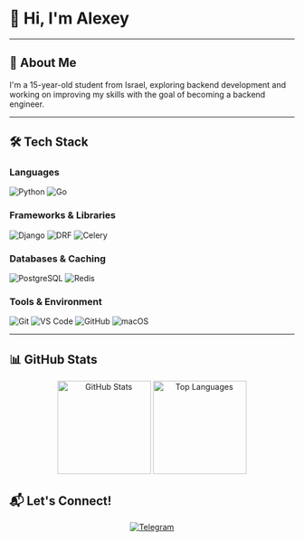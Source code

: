 # 👋 Hi, I'm Alexey

---

## 🚀 About Me

I'm a 15-year-old student from Israel, exploring backend development and working on improving my skills with the goal of becoming a backend engineer.

---

## 🛠️ Tech Stack

### **Languages**
<div>
  <img src="https://img.shields.io/badge/Python-3776AB?style=for-the-badge&logo=python&logoColor=white" alt="Python"/>
  <img src="https://img.shields.io/badge/Go-00ADD8?style=for-the-badge&logo=go&logoColor=white" alt="Go"/>
</div>

### **Frameworks & Libraries**
<div>
  <img src="https://img.shields.io/badge/Django-092E20?style=for-the-badge&logo=django&logoColor=white" alt="Django"/>
  <img src="https://img.shields.io/badge/Django_REST_Framework-red?style=for-the-badge&logo=django&logoColor=white" alt="DRF"/>
  <img src="https://img.shields.io/badge/Celery-37B24D?style=for-the-badge&logo=celery&logoColor=white" alt="Celery"/>
</div>

### **Databases & Caching**
<div>
  <img src="https://img.shields.io/badge/PostgreSQL-4169E1?style=for-the-badge&logo=postgresql&logoColor=white" alt="PostgreSQL"/>
  <img src="https://img.shields.io/badge/Redis-DC382D?style=for-the-badge&logo=redis&logoColor=white" alt="Redis"/>
</div>

### **Tools & Environment**
<div>
  <img src="https://img.shields.io/badge/Git-F05032?style=for-the-badge&logo=git&logoColor=white" alt="Git"/>
  <img src="https://img.shields.io/badge/VS_Code-007ACC?style=for-the-badge&logo=visual-studio-code&logoColor=white" alt="VS Code"/>
  <img src="https://img.shields.io/badge/GitHub-181717?style=for-the-badge&logo=github&logoColor=white" alt="GitHub"/>
  <img src="https://img.shields.io/badge/macOS-000000?style=for-the-badge&logo=apple&logoColor=white" alt="macOS"/>
</div>

---

## 📊 GitHub Stats

<div align="center">
  <img src="https://github-readme-stats.vercel.app/api?username=hurtki&show_icons=true&theme=tokyonight&hide_border=true&count_private=true" alt="GitHub Stats" height="165"/>
  <img src="https://github-readme-stats.vercel.app/api/top-langs/?username=hurtki&layout=compact&theme=tokyonight&hide_border=true" alt="Top Languages" height="165"/>
</div>


## 📬 Let's Connect!

<div align="center">
  <a href="https://t.me/hotlvl">
    <img src="https://img.shields.io/badge/Telegram-2CA5E0?style=for-the-badge&logo=telegram&logoColor=white" alt="Telegram"/>
  </a>
</div>
